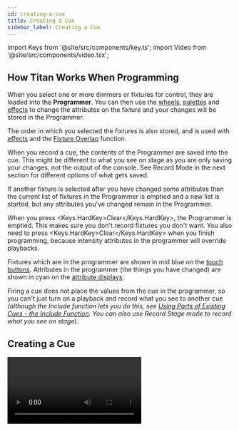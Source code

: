 ```yaml
---
id: creating-a-cue
title: Creating a Cue
sidebar_label: Creating a Cue
---
```


import Keys from '@site/src/components/key.ts';
import Video from '@site/src/components/video.tsx';

How Titan Works When Programming
--------------------------------

When you select one or more dimmers or fixtures for control, they are
loaded into the <strong>Programmer</strong>. You can then use the 
[wheels](../controlling-fixtures/changing-fixture-attributes.md#changing-attributes-using-the-wheels),
[palettes](../palettes.md) and [effects](../effects.md) to 
change the attributes on the fixture and your changes will be
stored in the Programmer.

The order in which you selected the
fixtures is also stored, and is used with [effects](../effects.md) and the
[Fixture Overlap](cue-timing.md#setting-fade-times-and-overlap-for-a-cue)
function. 

When you record a cue, the contents of the Programmer are
saved into the cue. This might be different to what you see on stage as you
are only saving your changes, not the output of the console. See <em></em>Record
Mode<em></em> in the next section for different options of what gets saved.

If another fixture is selected after you have changed some attributes then the
current list of fixtures in the Programmer is emptied and a new list is
started, but any attributes you've changed remain in the Programmer.

When you press <Keys.HardKey>Clear</Keys.HardKey>, the Programmer is emptied. This
makes sure you don't record fixtures you don't want. You also need to
press <Keys.HardKey>Clear</Keys.HardKey> when you finish programming, because intensity attributes in
the programmer will override playbacks.

Fixtures which are in the programmer are shown in mid blue on the [touch
buttons](../controlling-fixtures.md#selecting-fixtures-and-dimmers-for-control).
Attributes in the programmer (the things you have changed) are
shown in cyan on the [attribute displays](../controlling-fixtures/changing-fixture-attributes.md#attribute-wheel-display).

Firing a cue does not place the values from the cue in the programmer,
so you can't just turn on a playback and record what you see to another
cue *(although the Include function lets you do this, see
[Using Parts of Existing Cues - the Include Function](editing-cues.md#using-parts-of-existing-cues-the-include-function). 
You can also use Record Stage mode to record what you see on stage*).

Creating a Cue
--------------

<Video videoId="X5g6DMVwlZU" title="Creating a Cue" />

1. Press <Keys.HardKey>Clear</Keys.HardKey> to clear the programmer.

<em>This ensures that you are starting with a clean slate.</em>

2. Set up the look using the fixtures. You can save shapes in a cue.
Remember that only fixtures which are selected or have been modified
will be saved in the cue (in <Keys.SoftKey>Record by Fixture</Keys.SoftKey> mode).

3. Press the <Keys.HardKey>Record</Keys.HardKey> button.

4. Press the <strong>Select</strong> button of an empty playback to record the cue. The
handles where you can record the cue will flash. You can also record a
cue onto a touch button in the Playbacks window.

5. Press <Keys.HardKey>Clear</Keys.HardKey> to clear the programmer

Other useful things to know about recording cues:

-   Cues can be recorded to any fader, the macro/executor buttons or the
    on-screen Playbacks window.

-   <Keys.SoftKey>Record Mode</Keys.SoftKey> lets you select:
    -   <Keys.SoftKey>Record By Fixture</Keys.SoftKey> - All attributes of any modified or selected
    fixture are saved
    -   <Keys.SoftKey>Record By Channel</Keys.SoftKey> - Only modified attributes are saved
    -   <Keys.SoftKey>Record Stage</Keys.SoftKey> - All fixtures with a non-zero dimmer channel are saved
    -   <Keys.SoftKey>Quick Build</Keys.SoftKey> - see [next section](#quick-build-cues)

-   <Keys.SoftKey>Record By Channel</Keys.SoftKey> is useful if you want to layer multiple cues to
    create an effect.

-   If you are recording a lot of cues, you can press <Keys.HardKey>Menu Latch</Keys.HardKey> to
    keep the Record Cue menu active. Press <Keys.HardKey>Menu Latch</Keys.HardKey> again to unlatch
    the Record Cue menu, press <Keys.HardKey>Exit</Keys.HardKey> to leave the menu.

-   The screen immediately above each fader shows a legend for the
    playback. To set this, from the top-level menu press <Keys.SoftKey>Set Legend</Keys.SoftKey>, 
    then the playback <strong>Select</strong> button, then enter a legend on the
    keyboard or draw a picture legend. Press <Keys.HardKey>Enter</Keys.HardKey> to store it.

    On the Diamond 9, setting <Keys.SoftKey>Halo</Keys.SoftKey> in the Legend menu will set the illumination colour 
    of the playback fader.

![Playbacks stored on playback faders](/docs/images/Playbacks-stored-on-playback-faders.png)

-   A <strong>Static Playbacks</strong> workspace is available to show the contents of
    the macro/executor buttons and (on the Tiger Touch) the 10 static
    playback faders.

Quick Build Cues
----------------

Setting <Keys.SoftKey>Record Mode</Keys.SoftKey> to <strong>Quick Build</strong> allows you to build a cue from
existing playbacks or palettes (you can also use the
[Include function](editing-cues.md#using-parts-of-existing-cues-the-include-function) to
do this).

After setting the record mode to Quick Build, the console will wait for
you to select playbacks or palettes.

To insert specific fixtures from a palette or playback, select the
fixtures first and then select the palette or playback.

Press <Keys.SoftKey>OK</Keys.SoftKey> once you have selected all the playbacks or palettes
required.

Using Shapes/Effects in Cues
----------------------------

As you would expect, any [shapes or Pixel Mapper effects](../effects.md) you have set up
will be saved as part of the cue.

You can create a cue which contains a shape with no base reference
values; a shape cue like this can then be fired with other cues to
overlay the shape on the cue and give you instant effects based around
the settings in that cue. When recording the cue, use <strong>Record by Channel</strong>
mode or use the ["Off" function](editing-cues.md#removing-attributes-from-cues-using-off)
to remove the other attributes from the programmer.

Blind Mode
----------

Blind mode allows you to program cues without affecting the current look
on the stage. This can be very useful for making changes during a live
show. Your changes are still shown in the
[Visualiser window](../capture-visualiser.md).

To put the console into blind mode, just press the <Keys.HardKey>Blind</Keys.HardKey> button *(on
consoles without a dedicated button, hold down <Keys.HardKey>Avo</Keys.HardKey> and toggle the
option between <Keys.SoftKey>Blind Inactive</Keys.SoftKey> and <Keys.SoftKey>Blind Active</Keys.SoftKey>  )*.

If you want to preview a playback on the visualiser without affecting
the stage, playbacks can be set to Blind mode using <Keys.SoftKey>Playback
Options</Keys.SoftKey>. To quickly set a playback to blind mode, hold <Keys.HardKey>Blind</Keys.HardKey> and
press the playback <strong>select</strong> button. Repeat to make it Live again.

You can fade your blind state to the live output by typing in a fade
time number then pressing <Keys.HardKey>Blind</Keys.HardKey>. This allows you to recall several
palettes together, or create a live state to be output without needing
to save it to a cue.

Recording Cue with a Mask
-------------------------

You can set a mask when recording a cue so that only certain attributes
are recorded, the same as you can when
[recording a palette](../palettes/creating-palettes.md#storing-a-palette). In the
Record menu, select the <Keys.SoftKey>Set Mask</Keys.SoftKey> option.

There is an additional option <Keys.SoftKey>Clear Record Mask</Keys.SoftKey>, if this is enabled
the mask will automatically be cleared after this record operation. This
is good to stop you accidentally leaving the mask set and causing havoc
with future cues.

Convert Cue to Chase or Cue List
--------------------------------

If you want to convert an existing cue into [chase](../chases.md) or 
[cue list](../cue-lists.md) by adding
further steps, press <Keys.HardKey>Record</Keys.HardKey>, select the cue, then select <Keys.SoftKey>Convert
to Chase</Keys.SoftKey> (or Cue List). The existing cue will become cue 1 and the
contents of the programmer will become a new cue 2.
